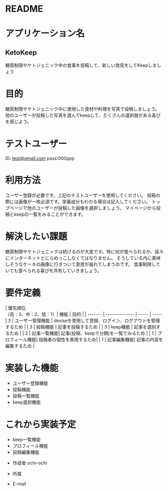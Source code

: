 # README

# アプリケーション名

## KetoKeep

糖質制限やケトジェニック中の食事を投稿して、新しい発見をしてKeepしましょう

# 目的

糖質制限やケトジェニック中に使用した食材や料理を写真で投稿しましょう。
他のユーザーが投稿した写真を選んでkeepして、たくさんの選択肢がある喜びを感じよう。

# テストユーザー

ID: test@gmail.com
pass:000ppp

# 利用方法
ユーザー登録が必要です。上記のテストユーザーを使用してください。
投稿の際には画像が一枚必須です。栄養成分もわかる場合は記入してください。
トップページで他のユーザーが投稿した画像を選択しましょう。
マイページから投稿とkeepの一覧をみることができます。

# 解決したい課題
糖質制限やケトジェニックは続けるのが大変です。特に何が食べられるか、延々にインターネットとにらめっこしなくてはなりません。
そうしている内に美味しそうなケーキの画像に行きついて意思が崩れてしまうのです。
食事制限していても食べられる喜びを共有していきましょう。

# 要件定義
| 優先順位<br>（高：3、中：2、低：1）|    機能    |    目的    | 
| ------- | -------------- | ----- | -----
| 3 | ユーザー管理機能     | deviseを使用して登録、ログイン、ログアウトを管理するため |
| 3 | 投稿機能 | 記事を投稿するため |
| 3 | keep機能 | 記事を選別するため |
| 2 | 記事一覧機能| 記事(投稿、keepで分類)を一覧でみるため |
| 1 | プロフィール機能| 投稿者の個性を表現するため|
| 1 | 記事編集機能| 記事の内容を編集するため | 


# 実装した機能
- ユーザー登録機能
- 投稿機能
- 投稿一覧機能
- keep選択機能


# これから実装予定
- keep一覧機能
- プロフィール機能
- 投稿編集機能

* 作成者
  ochi-ochi
* 所属

* E-mail


